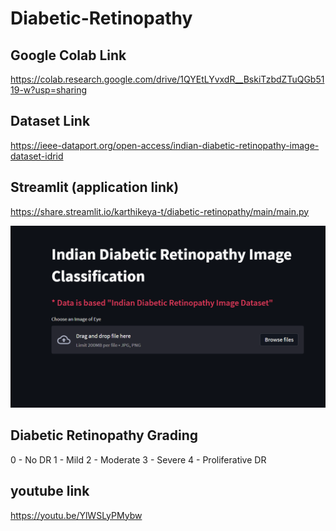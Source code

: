 # Diabetic-Retinopathy

## Google Colab Link
https://colab.research.google.com/drive/1QYEtLYvxdR__BskiTzbdZTuQGb5119-w?usp=sharing

## Dataset Link
https://ieee-dataport.org/open-access/indian-diabetic-retinopathy-image-dataset-idrid

## Streamlit (application link)
https://share.streamlit.io/karthikeya-t/diabetic-retinopathy/main/main.py

![](app_img.PNG)

## Diabetic Retinopathy Grading 
 0 - No DR
 1 - Mild
 2 - Moderate
 3 - Severe
 4 - Proliferative DR
 
 ## youtube link
 https://youtu.be/YlWSLyPMybw
 
